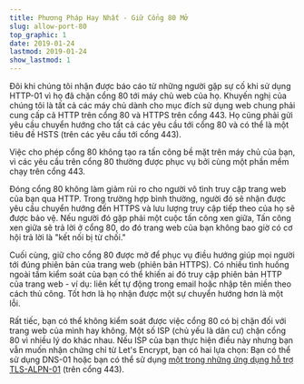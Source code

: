 ```yaml
---
title: Phương Pháp Hay Nhất - Giữ Cổng 80 Mở
slug: allow-port-80
top_graphic: 1
date: 2019-01-24
lastmod: 2019-01-24
show_lastmod: 1
---
```



Đôi khi chúng tôi nhận được báo cáo từ những người gặp sự cố khi sử dụng HTTP-01 vì họ đã chặn cổng 80 tới máy chủ web của họ. Khuyến nghị của chúng tôi là tất cả các máy chủ dành cho mục đích sử dụng web chung phải cung cấp cả HTTP trên cổng 80 và HTTPS trên cổng 443. Họ cũng phải gửi yêu cầu chuyển hướng cho tất cả các yêu cầu tới cổng 80 và có thể là một tiêu đề HSTS (trên các yêu cầu tới cổng 443).

Việc cho phép cổng 80 không tạo ra tấn công bề mặt trên máy chủ của bạn, vì các yêu cầu trên cổng 80 thường được phục vụ bởi cùng một phần mềm chạy trên cổng 443.

Đóng cổng 80 không làm giảm rủi ro cho người vô tình truy cập trang web của bạn qua HTTP. Trong trường hợp bình thường, người đó sẽ nhận được yêu cầu chuyển hướng đến HTTPS và lưu lượng truy cập tiếp theo của họ sẽ được bảo vệ. Nếu người đó gặp phải một cuộc tấn công xen giữa, Tấn công xen giữa sẽ trả lời ở cổng 80, do đó trang web của bạn không bao giờ có cơ hội trả lời là "kết nối bị từ chối."

Cuối cùng, giữ cho cổng 80 được mở để phục vụ điều hướng giúp mọi người tới đúng phiên bản của trang web (phiên bản HTTPS). Có nhiều tình huống ngoài tầm kiểm soát của bạn có thể khiến ai đó truy cập phiên bản HTTP của trang web - ví dụ: liên kết tự động trong email hoặc nhập tên miền theo cách thủ công. Tốt hơn là họ nhận được một sự chuyển hướng hơn là một lỗi.

Rất tiếc, bạn có thể không kiểm soát được việc cổng 80 có bị chặn đối với trang web của mình hay không. Một số ISP (chủ yếu là dân cư) chặn cổng 80 vì nhiều lý do khác nhau. Nếu ISP của bạn thực hiện điều này nhưng bạn vẫn muốn nhận chứng chỉ từ Let's Encrypt, bạn có hai lựa chọn: Bạn có thể sử dụng DNS-01 hoặc bạn có thể sử dụng [ một trong những ứng dụng hỗ trợ TLS-ALPN-01](https://community.letsencrypt.org/t/which-client-support-tls-alpn-challenge/75859/2) (trên cổng 443).
